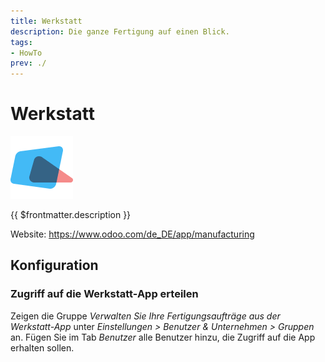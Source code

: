 ```yaml
---
title: Werkstatt
description: Die ganze Fertigung auf einen Blick.
tags:
- HowTo
prev: ./
---
```

# Werkstatt
![](attachments/icons_odoo_shopfloor.png)

{{ $frontmatter.description }}

Website: <https://www.odoo.com/de_DE/app/manufacturing>

## Konfiguration

### Zugriff auf die Werkstatt-App erteilen

Zeigen die Gruppe *Verwalten Sie Ihre Fertigungsaufträge aus der Werkstatt-App* unter *Einstellungen > Benutzer & Unternehmen > Gruppen* an. Fügen Sie im Tab *Benutzer* alle Benutzer hinzu, die Zugriff auf die App erhalten sollen.